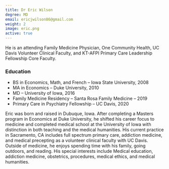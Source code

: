 ```yaml
---
title: Dr Eric Wilson
degree: MD
email: ericjwilson86@gmail.com
weight: 2
image: eric.png
active: true
---
```

                   
He is an attending Family Medicine Physician, One Community Health, UC Davis Volunteer Clinical Faculty, and KT-AFPI Primary Care Leadership Fellowship Core Faculty. 

### Education

* BS in Economics, Math, and French – Iowa State University, 2008
* MA in Economics – Duke University, 2010
* MD – University of Iowa, 2016
* Family Medicine Residency – Santa Rosa Family Medicine – 2019
* Primary Care in Psychiatry Fellowship – UC Davis, 2020

Eric was born and raised in Dubuque, Iowa. After completing a Masters program in Economics at Duke University, he shifted his career focus to medicine and completed medical school at the University of Iowa with distinction in both teaching and the medical humanities. His current practice in Sacramento, CA includes full spectrum primary care, addiction medicine, and medical precepting as a volunteer clinical faculty with UC Davis. Outside of medicine, he enjoys spending time with his family, going outdoors, and reading. His special interests include Medical education, addiction medicine, obstetrics, procedures, medical ethics, and medical humanities. 
